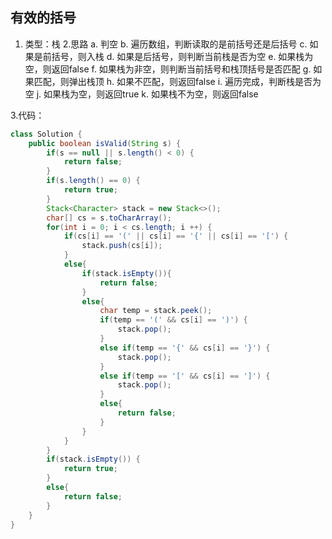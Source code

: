 ## 有效的括号
1. 类型：栈
2.思路
	a. 判空
	b. 遍历数组，判断读取的是前括号还是后括号
	c. 如果是前括号，则入栈
	d. 如果是后括号，则判断当前栈是否为空
	e. 如果栈为空，则返回false
	f. 如果栈为非空，则判断当前括号和栈顶括号是否匹配
	g. 如果匹配，则弹出栈顶
	h. 如果不匹配，则返回false
	i. 遍历完成，判断栈是否为空
	j. 如果栈为空，则返回true
	k. 如果栈不为空，则返回false

3.代码：
````java
class Solution {
    public boolean isValid(String s) {
        if(s == null || s.length() < 0) {
            return false;
        }
        if(s.length() == 0) {
            return true;
        }
        Stack<Character> stack = new Stack<>();
        char[] cs = s.toCharArray();
        for(int i = 0; i < cs.length; i ++) {
            if(cs[i] == '(' || cs[i] == '{' || cs[i] == '[') {
                stack.push(cs[i]);
            }
            else{
                if(stack.isEmpty()){
                    return false;
                }
                else{
                    char temp = stack.peek();
                    if(temp == '(' && cs[i] == ')') {
                        stack.pop();
                    }
                    else if(temp == '{' && cs[i] == '}') {
                        stack.pop();
                    }
                    else if(temp == '[' && cs[i] == ']') {
                        stack.pop();
                    }
                    else{
                        return false;
                    }
                }
            }
        }
        if(stack.isEmpty()) {
            return true;
        }
        else{
            return false;
        }
    }
}
````
